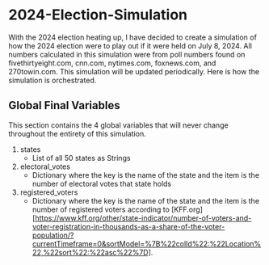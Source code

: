 # 2024-Election-Simulation
With the 2024 election heating up, I have decided to create a simulation of how the 2024 election were to play out if it were held on July 8, 2024. All numbers calculated in this simulation were from poll numbers found on fivethirtyeight.com, cnn.com, nytimes.com, foxnews.com, and 270towin.com. This simulation will be updated periodically. Here is how the simulation is orchestrated.
## Global Final Variables
This section contains the 4 global variables that will never change throughout the entirety of this simulation.
1. states
     * List of all 50 states as Strings
2. electoral_votes
     * Dictionary where the key is the name of the state and the item is the number of electoral votes that state holds
3. registered_voters
     * Dictionary where the key is the name of the state and the item is the number of registered voters according to [KFF.org][https://www.kff.org/other/state-indicator/number-of-voters-and-voter-registration-in-thousands-as-a-share-of-the-voter-population/?currentTimeframe=0&sortModel=%7B%22colId%22:%22Location%22,%22sort%22:%22asc%22%7D].
